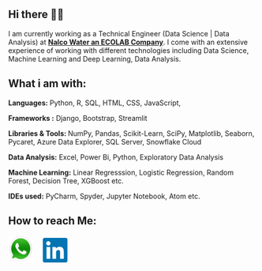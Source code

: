 ## Hi there 👋🏻

I am currently working as a Technical Engineer (Data Science | Data Analysis) at <a href="https://www.ecolab.com/nalco-water" target="_blank"><strong>Nalco Water an ECOLAB Company</strong></a>. I come with an extensive experience of working with different technologies including Data Science, Machine Learning and Deep Learning, Data Analysis.

## What i am with:

<strong>Languages:</strong> Python, R, SQL, HTML, CSS, JavaScript, 

<strong>Frameworks :</strong> Django, Bootstrap, Streamlit

<strong>Libraries & Tools: </strong>NumPy, Pandas, Scikit-Learn, SciPy, Matplotlib, Seaborn, Pycaret, Azure Data Explorer, SQL Server, Snowflake Cloud

<strong>Data Analysis:</strong> Excel, Power Bi, Python, Exploratory Data Analysis

<strong>Machine Learning:</strong> Linear Regresssion, Logistic Regression, Random Forest, Decision Tree, XGBoost etc.

<strong>IDEs used:</strong> PyCharm, Spyder, Jupyter Notebook, Atom etc.


## How to reach Me:

[<img src="https://github.com/ShrikantUppin/Images/blob/main/wp.jpg" width=50 height=55>](https://api.whatsapp.com/send/?phone=919970352464&text&app_absent=0)   &nbsp; &nbsp; [<img src="https://github.com/ShrikantUppin/Images/blob/main/linkdin.png" width=50 height=50>](https://www.linkedin.com/in/shrikantuppin/)
